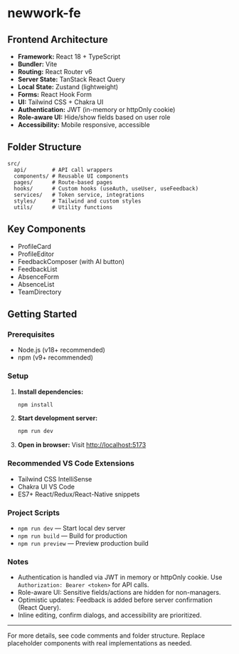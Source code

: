# newwork-fe

## Frontend Architecture

- **Framework:** React 18 + TypeScript
- **Bundler:** Vite
- **Routing:** React Router v6
- **Server State:** TanStack React Query
- **Local State:** Zustand (lightweight)
- **Forms:** React Hook Form
- **UI:** Tailwind CSS + Chakra UI
- **Authentication:** JWT (in-memory or httpOnly cookie)
- **Role-aware UI:** Hide/show fields based on user role
- **Accessibility:** Mobile responsive, accessible

## Folder Structure

```
src/
  api/        # API call wrappers
  components/ # Reusable UI components
  pages/      # Route-based pages
  hooks/      # Custom hooks (useAuth, useUser, useFeedback)
  services/   # Token service, integrations
  styles/     # Tailwind and custom styles
  utils/      # Utility functions
```

## Key Components
- ProfileCard
- ProfileEditor
- FeedbackComposer (with AI button)
- FeedbackList
- AbsenceForm
- AbsenceList
- TeamDirectory

## Getting Started

### Prerequisites
- Node.js (v18+ recommended)
- npm (v9+ recommended)

### Setup
1. **Install dependencies:**
   ```powershell
   npm install
   ```
2. **Start development server:**
   ```powershell
   npm run dev
   ```
3. **Open in browser:**
   Visit [http://localhost:5173](http://localhost:5173)

### Recommended VS Code Extensions
- Tailwind CSS IntelliSense
- Chakra UI VS Code
- ES7+ React/Redux/React-Native snippets

### Project Scripts
- `npm run dev` — Start local dev server
- `npm run build` — Build for production
- `npm run preview` — Preview production build

### Notes
- Authentication is handled via JWT in memory or httpOnly cookie. Use `Authorization: Bearer <token>` for API calls.
- Role-aware UI: Sensitive fields/actions are hidden for non-managers.
- Optimistic updates: Feedback is added before server confirmation (React Query).
- Inline editing, confirm dialogs, and accessibility are prioritized.

---

For more details, see code comments and folder structure. Replace placeholder components with real implementations as needed.
